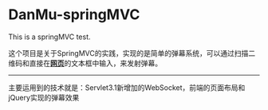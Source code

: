 # DanMu-springMVC

This is a springMVC test.

这个项目是关于SpringMVC的实践，实现的是简单的弹幕系统，可以通过扫描二维码和直接在[**网页**](http://http://zhonghuiblog.com:8080/DanMu/spring/danmu)的文本框中输入，来发射弹幕。

*** 

主要运用到的技术就是：Servlet3.1新增加的WebSocket，前端的页面布局和jQuery实现的弹幕效果
